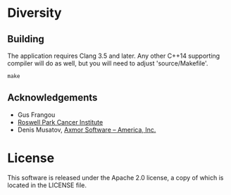 Diversity
=========

Building
--------
The application requires Clang 3.5 and later. Any other C++14 supporting compiler will do as well, but
you will need to adjust 'source/Makefile'.

    make

Acknowledgements
----------------
* Gus Frangou
* [Roswell Park Cancer Institute](https://www.roswellpark.org/)
* Denis Musatov, [Axmor Software – America, Inc.](https://axmor.com/)

License
=======
This software is released under the Apache 2.0 license, a copy of which is located in the LICENSE file.
